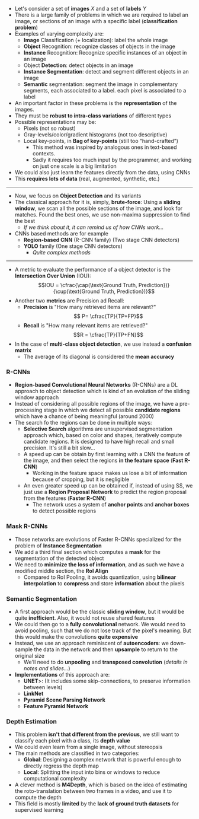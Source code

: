 + Let's consider a set of **images** $X$ and a set of **labels** $Y$
+ There is a large family of problems in which we are required to label an image, or sections of an image with a specific label (**classification problem**)
+ Examples of varying complexity are:
	+ **Image** Classification (+ localization): label the whole image
	+ **Object** Recognition: recognize classes of objects in the image
	+ **Instance** Recognition: Recognize specific instances of an object in an image
	+ Object **Detection**: detect objects in an image
	+ **Instance Segmentation**: detect and segment different objects in an image
	+ **Semantic** segmentation: segment the image in complementary segments, each associated to a label. each pixel is associated to a label
+ An important factor in these problems is the **representation** of the images.
+ They must be **robust to intra-class variations** of different types
+ Possible representations may be:
	+ Pixels (not so robust)
	+ Gray-levels/color/gradient histograms (not too descriptive)
	+ Local key-points, in **Bag of key-points** (still too “hand-crafted”)
		+ This method was inspired by analogous ones in text-based contexts. 
		+ Sadly it requires too much input by the programmer, and working on just one scale is a big limitation
+ We could also just learn the features directly from the data, using CNNs
+ This **requires lots of data** (real, augmented, synthetic, etc.)
---
+ Now, we focus on **Object Detection** and its variants
+ The classical approach for it is, simply, **brute-force**: Using a **sliding window**, we scan all the possible sections of the image, and look for matches. Found the best ones, we use non-maxima suppression to find the best 
	+ *If we think about it, it can remind us of how CNNs work...*
+ CNNs based methods are for example
	+ **Region-based CNN** (R-CNN family) (Two stage CNN detectors)
	+ **YOLO** family (One stage CNN detectors)
		+ *Quite complex methods*
---
+ A metric to evaluate the performance of a object detector is the **Intersection Over Union** (IOU): $$IOU = \cfrac{\cap(\text{Ground Truth, Prediction})}{\cup(\text{Ground Truth, Prediction})}$$
+ Another two **metrics** are Precision ad Recall:
	+ **Precision** is "How many retrieved items are relevant?" $$ P= \cfrac{TP}{TP+FP}$$
	+ **Recall** is "How many relevant items are retrieved?" $$R = \cfrac{TP}{TP+FN}$$
+ In the case of **multi-class object detection**, we use instead a **confusion matrix** 
	+ The average of its diagonal is considered the **mean accuracy**
### R-CNNs
+ **Region-based Convolutional Neural Networks** (R-CNNs) are a DL approach to object detection which is kind of an evolution of the sliding window approach
+ Instead of considering all possible regions of the image, we have a pre-processing stage in which we detect all possible **candidate regions** which have a chance of being meaningful (around 2000)
+ The search fo the regions can be done in multiple ways:
	+ **Selective Search** algorithms are unsupervised segmentation approach which, based on color and shapes, iteratively compute candidate regions. It is designed to have high recall and small precision. It's still a bit slow...
	+ A speed up can be obtain by first learning with a CNN the feature of the image, and then select the regions **in the feature space** (**Fast R-CNN**)
		+ Working in the feature space makes us lose a bit of information because of cropping, but it is negligible
	+ An even greater speed up can be obtained if, instead of using SS, we just use a **Region Proposal Network** to predict the region proposal from the features (**Faster R-CNN**)
		+ The network uses a system of **anchor points** and **anchor boxes** to detect possible regions
### Mask R-CNNs
+ Those networks are evolutions of Faster R-CNNs specialized for the problem of **Instance Segmentation**
+ We add a third final section which computes a **mask** for the segmentation of the detected object
+ We need to **minimize the loss of information**, and as such we have a modified middle section, the **RoI Align**
	+ Compared to RoI Pooling, it avoids quantization, using **bilinear interpolation** to **compress** and store **information** about the pixels
### Semantic Segmentation
+ A first approach would be the classic **sliding window**, but it would be quite **inefficient**. Also, it would not reuse shared features
+ We could then go to a **fully convolutional** network. We would need to avoid pooling, such that we do not lose track of the pixel's meaning. But this would make the convolutions **quite expensive**
+ Instead, we use an approach reminiscent of **autoencoders**: we down-sample the data in the network and then **upsample** to return to the original size
	+ We'll need to do **unpooling** and **transposed convolution** (*details in notes and slides...*)
+ **Implementations** of this approach are:
	+ **UNET**>: (It includes some skip-connections, to preserve information between levels)
	+ **LinkNet**
	+ **Pyramid Scene Parsing Network**
	+ **Feature Pyramid Network**
### Depth Estimation
+ This problem **isn't that different from the previous**, we still want to classify each pixel with a class, its **depth value**
+ We could even learn from a single image, without stereopsis
+ The main methods are classified in two categories:
	+ **Global**: Designing a complex network that is powerful enough to directly regress the depth map
	+ **Local**: Splitting the input into bins or windows to reduce computational complexity
+ A clever method is **M4Depth**, which is based on the idea of estimating the roto-translation between two frames in a video, and use it to compute the depth
+ This field is mostly **limited** by the **lack of ground truth datasets** for supervised learning